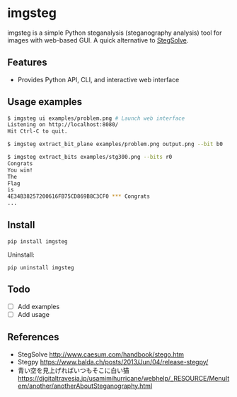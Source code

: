 # imgsteg

imgsteg is a simple Python steganalysis (steganography analysis) tool for images with web-based GUI.
A quick alternative to [StegSolve](http://www.caesum.com/handbook/stego.htm).

## Features

* Provides Python API, CLI, and interactive web interface

## Usage examples

```bash
$ imgsteg ui examples/problem.png # Launch web interface
Listening on http://localhost:8080/
Hit Ctrl-C to quit.
```

```bash
$ imgsteg extract_bit_plane examples/problem.png output.png --bit b0
```

```bash
$ imgsteg extract_bits examples/stg300.png --bits r0
Congrats
You win!
The
Flag
is
4E34B38257200616FB75CD869B8C3CF0 *** Congrats
...
```

## Install

```
pip install imgsteg
```

Uninstall:

```
pip uninstall imgsteg
```

## Todo

* [ ] Add examples
* [ ] Add usage

## References

* StegSolve <http://www.caesum.com/handbook/stego.htm>
* Stegpy <https://www.balda.ch/posts/2013/Jun/04/release-stegpy/>
* 青い空を見上げればいつもそこに白い猫 <https://digitaltravesia.jp/usamimihurricane/webhelp/_RESOURCE/MenuItem/another/anotherAboutSteganography.html>
